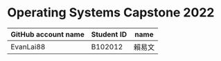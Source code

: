 # Operating Systems Capstone 2022

| GitHub account name | Student ID | name   |
| ------------------- | ---------- | ------ |
| EvanLai88           | B102012    | 賴易文  |